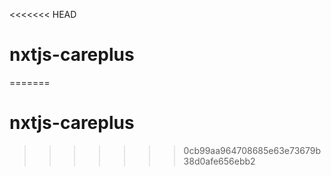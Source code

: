 <<<<<<< HEAD

# nxtjs-careplus

=======

# nxtjs-careplus

> > > > > > > 0cb99aa964708685e63e73679b38d0afe656ebb2
